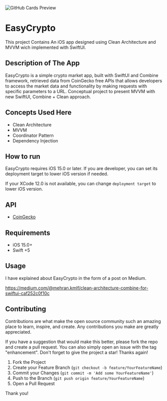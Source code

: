 ![GitHub Cards Preview](https://user-images.githubusercontent.com/24524023/229110358-dd04566b-eff6-4935-8fb9-ad528189d9df.png?raw=true)

# EasyCrypto

This project Contains An iOS app designed using Clean Architecture and MVVM wich implemented with SwiftUI.

## Description of The App

EasyCrypto is a simple crypto market app, built with SwiftUI and Combine framework, retrieved data from CoinGecko free APIs that allows developers to access the market data and functionality by making requests with specific parameters to a URL. Conceptual project to present MVVM with new SwiftUI, Combine + Clean approach.

## Concepts Used Here

- Clean Architecture
- MVVM
- Coordinator Pattern
- Dependency Injection

## How to run
EasyCrypto requires iOS 15.0 or later. If you are developer, you can set its deployment target to lower iOS version if needed.

If your XCode 12.0 is not available, you can change `deployment target` to lower iOS version.

## API
- [CoinGecko](https://www.coingecko.com/en/api/) 

## Requirements 
- iOS 15.0+
- Swift +5

## Usage
I have explained about EasyCrypto in the form of a post on Medium.

https://medium.com/@mehran.kmlf/clean-architecture-combine-for-swiftui-caf252c0f10c

## Contributing

Contributions are what make the open source community such an amazing place to learn, inspire, and create. Any contributions you make are greatly appreciated.

If you have a suggestion that would make this better, please fork the repo and create a pull request. You can also simply open an issue with the tag "enhancement". Don't forget to give the project a star! Thanks again!

1. Fork the Project
2. Create your Feature Branch (`git checkout -b feature/YourFeatureName`)
3. Commit your Changes (`git commit -m 'Add some YourFeatureName'`)
4. Push to the Branch (`git push origin feature/YourFeatureName`)
5. Open a Pull Request

Thank you!
